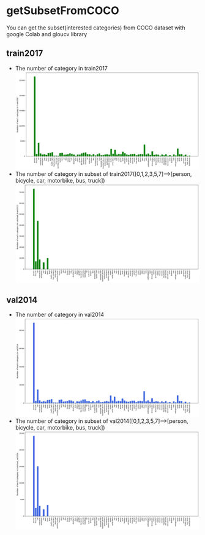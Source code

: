 # getSubsetFromCOCO
You can get the subset(interested categories) from COCO dataset with google Colab and gloucv library
## train2017
* The number of category in train2017
![](https://github.com/popCain/getSubsetFromCOCO/blob/main/image/train2017_coco.png)
* The number of category in subset of train2017([0,1,2,3,5,7]-->[person, bicycle, car, motorbike, bus, truck])
![](https://github.com/popCain/getSubsetFromCOCO/blob/main/image/catched_train2017.png)
## val2014
* The number of category in val2014
![](https://github.com/popCain/getSubsetFromCOCO/blob/main/image/val2014_coco.png)
* The number of category in subset of val2014([0,1,2,3,5,7]-->[person, bicycle, car, motorbike, bus, truck])
![](https://github.com/popCain/getSubsetFromCOCO/blob/main/image/catched_val2014.png)
